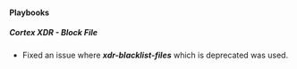 
#### Playbooks
##### Cortex XDR - Block File
- Fixed an issue where ***xdr-blacklist-files*** which is deprecated was used.
